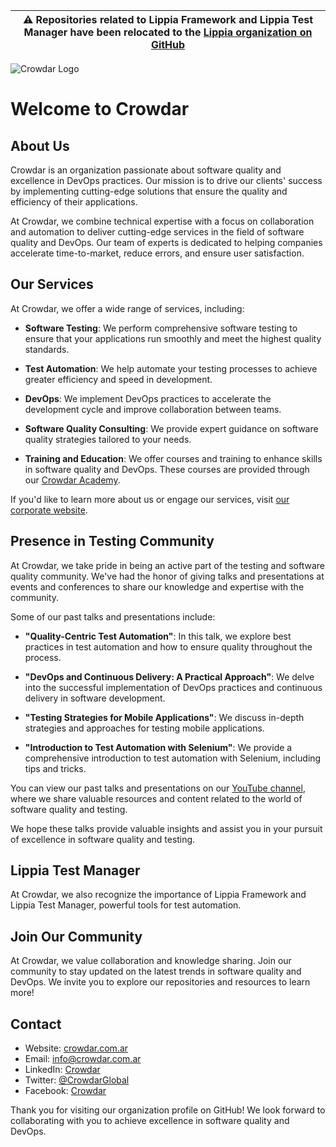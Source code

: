 | :warning:  Repositories related to Lippia Framework and Lippia Test Manager have been relocated to the [Lippia organization on GitHub](https://github.com/lippia-io)   |
|-----------------------------------------|

![Crowdar Logo](https://assets-global.website-files.com/64ad4eccd9cedda6064e0cef/651c60d24076588903d0c034_logo_crowdar.png)

# Welcome to Crowdar

## About Us

Crowdar is an organization passionate about software quality and excellence in DevOps practices. Our mission is to drive our clients' success by implementing cutting-edge solutions that ensure the quality and efficiency of their applications.

At Crowdar, we combine technical expertise with a focus on collaboration and automation to deliver cutting-edge services in the field of software quality and DevOps. Our team of experts is dedicated to helping companies accelerate time-to-market, reduce errors, and ensure user satisfaction.

## Our Services

At Crowdar, we offer a wide range of services, including:

- **Software Testing**: We perform comprehensive software testing to ensure that your applications run smoothly and meet the highest quality standards.

- **Test Automation**: We help automate your testing processes to achieve greater efficiency and speed in development.

- **DevOps**: We implement DevOps practices to accelerate the development cycle and improve collaboration between teams.

- **Software Quality Consulting**: We provide expert guidance on software quality strategies tailored to your needs.

- **Training and Education**: We offer courses and training to enhance skills in software quality and DevOps. These courses are provided through our [Crowdar Academy](https://crowdar.academy).

If you'd like to learn more about us or engage our services, visit [our corporate website](https://crowdaronline.com).

##  Presence in Testing Community

At Crowdar, we take pride in being an active part of the testing and software quality community. We've had the honor of giving talks and presentations at events and conferences to share our knowledge and expertise with the community.

Some of our past talks and presentations include:

- **"Quality-Centric Test Automation"**: In this talk, we explore best practices in test automation and how to ensure quality throughout the process.

- **"DevOps and Continuous Delivery: A Practical Approach"**: We delve into the successful implementation of DevOps practices and continuous delivery in software development.

- **"Testing Strategies for Mobile Applications"**: We discuss in-depth strategies and approaches for testing mobile applications.

- **"Introduction to Test Automation with Selenium"**: We provide a comprehensive introduction to test automation with Selenium, including tips and tricks.

You can view our past talks and presentations on our [YouTube channel](https://www.youtube.com/@crowdar_), where we share valuable resources and content related to the world of software quality and testing.

We hope these talks provide valuable insights and assist you in your pursuit of excellence in software quality and testing.

## Lippia Test Manager

At Crowdar, we also recognize the importance of Lippia Framework and Lippia Test Manager, powerful tools for test automation. 

## Join Our Community

At Crowdar, we value collaboration and knowledge sharing. Join our community to stay updated on the latest trends in software quality and DevOps. We invite you to explore our repositories and resources to learn more!

## Contact

- Website: [crowdar.com.ar](https://crowdar.com.ar)
- Email: info@crowdar.com.ar
- LinkedIn: [Crowdar](https://www.linkedin.com/company/crowdar/)
- Twitter: [@CrowdarGlobal](https://twitter.com/CrowdarGlobal)
- Facebook: [Crowdar](https://www.facebook.com/CrowdarGlobal)

Thank you for visiting our organization profile on GitHub! We look forward to collaborating with you to achieve excellence in software quality and DevOps.
